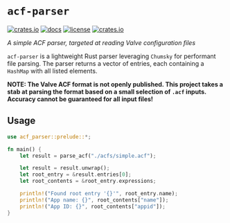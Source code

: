# `acf-parser`

[![crates.io](https://img.shields.io/crates/v/acf-parser.svg)](https://crates.io/crates/acf-parser)
[![docs](https://docs.rs/acf-parser/badge.svg)](https://docs.rs/acf-parser)
[![license](https://img.shields.io/github/license/dmoore12/acf-parser)](https://github.com/DMoore12/acf-parser#license)
[![crates.io](https://img.shields.io/crates/d/acf-parser.svg)](https://crates.io/crates/acf-parser)

*A simple ACF parser, targeted at reading Valve configuration files*

`acf-parser` is a lightweight Rust parser leveraging `Chumsky` for performant file parsing.
The parser returns a vector of entries, each containing a `HashMap` with all listed elements.

**NOTE: The Valve ACF format is not openly published. This project takes a stab at parsing the format based on a small selection of `.acf` inputs. Accuracy cannot be guaranteed for all input files!**

## Usage

```rust
use acf_parser::prelude::*;

fn main() {
    let result = parse_acf("./acfs/simple.acf");

    let result = result.unwrap();
    let root_entry = &result.entries[0];
    let root_contents = &root_entry.expressions;

    println!("Found root entry '{}'", root_entry.name);
    println!("App name: {}", root_contents["name"]);
    println!("App ID: {}", root_contents["appid"]);
}
```